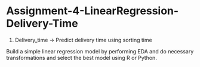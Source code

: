 # Assignment-4-LinearRegression-Delivery-Time

1) Delivery_time -> Predict delivery time using sorting time

Build a simple linear regression model by performing EDA and do necessary transformations and select the best model using R or Python.
